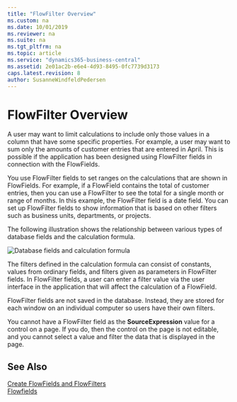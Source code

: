 ```yaml
---
title: "FlowFilter Overview"
ms.custom: na
ms.date: 10/01/2019
ms.reviewer: na
ms.suite: na
ms.tgt_pltfrm: na
ms.topic: article
ms.service: "dynamics365-business-central"
ms.assetid: 2e01ac2b-e6e4-4d93-8495-0fc7739d3173
caps.latest.revision: 8
author: SusanneWindfeldPedersen
---
```


# FlowFilter Overview
A user may want to limit calculations to include only those values in a column that have some specific properties. For example, a user may want to sum only the amounts of customer entries that are entered in April. This is possible if the application has been designed using FlowFilter fields in connection with the FlowFields.

 You use FlowFilter fields to set ranges on the calculations that are shown in FlowFields. For example, if a FlowField contains the total of customer entries, then you can use a FlowFilter to see the total for a single month or range of months. In this example, the FlowFilter field is a date field. You can set up FlowFilter fields to show information that is based on other filters such as business units, departments, or projects.  

 The following illustration shows the relationship between various types of database fields and the calculation formula.  

 ![](media/NAV_ADG_6_Diag_5.png "Database fields and calculation formula")  

 The filters defined in the calculation formula can consist of constants, values from ordinary fields, and filters given as parameters in FlowFilter fields. In FlowFilter fields, a user can enter a filter value via the user interface in the application that will affect the calculation of a FlowField.  

 FlowFilter fields are not saved in the database. Instead, they are stored for each window on an individual computer so users have their own filters.  

 You cannot have a FlowFilter field as the **SourceExpression** value for a control on a page. If you do, then the control on the page is not editable, and you cannot select a value and filter the data that is displayed in the page.  

## See Also
[Create FlowFields and FlowFilters](devenv-creating-flowfields-and-flowfilters.md)  
[Flowfields](devenv-flowfields.md)  
